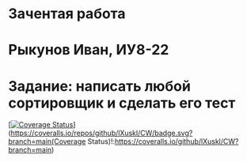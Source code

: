 # Зачентая работа

# Рыкунов Иван, ИУ8-22

# Задание: написать любой сортировщик и сделать его тест


[[![Coverage Status](https://coveralls.io/repos/github/lXuskl/CW/badge.svg?branch=main)](https://coveralls.io/github/lXuskl/CW?branch=main)](https://coveralls.io/repos/github/lXuskl/CW/badge.svg?branch=main(Coverage Status)!:https://coveralls.io/github/lXuskl/CW?branch=main)

